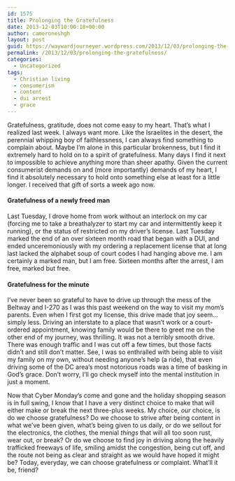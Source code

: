 ```yaml
---
id: 1575
title: Prolonging the Gratefulness
date: 2013-12-03T10:00:18+00:00
author: cameroneshgh
layout: post
guid: https://waywardjourneyer.wordpress.com/2013/12/03/prolonging-the-gratefulness/
permalink: /2013/12/03/prolonging-the-gratefulness/
categories:
  - Uncategorized
tags:
  - Christian living
  - consumerism
  - content
  - dui arrest
  - grace
---
```

Gratefulness, gratitude, does not come easy to my heart. That’s what I realized last week. I always want more. Like the Israelites in the desert, the perennial whipping boy of faithlessness, I can always find something to complain about. Maybe I’m alone in this particular brokenness, but I find it extremely hard to hold on to a spirit of gratefulness. Many days I find it next to impossible to achieve anything more than sheer apathy. Given the current consumerist demands on and (more importantly) demands of my heart, I find it absolutely necessary to hold onto something else at least for a little longer. I received that gift of sorts a week ago now.

#### Gratefulness of a newly freed man

Last Tuesday, I drove home from work without an interlock on my car (forcing me to take a breathalyzer to start my car and intermittently keep it running), or the status of restricted on my driver’s license. Last Tuesday marked the end of an over sixteen month road that began with a DUI, and ended unceremoniously with my ordering a replacement license that at long last lacked the alphabet soup of court codes I had hanging above me. I am certainly a marked man, but I am free. Sixteen months after the arrest, I am free, marked but free.

#### Gratefulness for the minute

I’ve never been so grateful to have to drive up through the mess of the Beltway and I-270 as I was this past weekend on the way to visit my mom’s parents. Even when I first got my license, this drive made that joy seem…simply less. Driving an interstate to a place that wasn’t work or a court-ordered appointment, knowing family would be there to greet me on the other end of my journey, was thrilling. It was not a terribly smooth drive. There was enough traffic and I was cut off a few times, but those facts didn’t and still don’t matter. See, I was so enthralled with being able to visit my family on my own, without needing anyone’s help (a ride), that even driving some of the DC area’s most notorious roads was a time of basking in God’s grace. Don’t worry, I’ll go check myself into the mental institution in just a moment.

Now that Cyber Monday’s come and gone and the holiday shopping season is in full swing, I know that I have a very distinct choice to make that will either make or break the next three-plus weeks. My choice, _our_ choice, is do we choose gratefulness? Do we choose to strive after being content in what we’ve been given, what’s being given to us daily, or do we sellout for the electronics, the clothes, the menial _things_ that will all too soon rust, wear out, or break? Or do we choose to find joy in driving along the heavily trafficked freeways of life, smiling amidst the congestion, being cut off, and the route not being as clear and straight as we would have hoped it might be? Today, everyday, we can choose gratefulness or complaint. What’ll it be, friend?